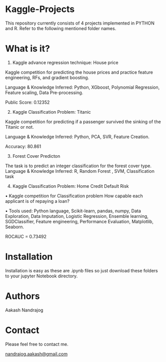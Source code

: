 # Kaggle-Projects


This repository currently consists of 4 projects implemented in PYTHON and R. Refer to the following mentioned folder names.

# What is it?

1. Kaggle advance regression technique: House price 

Kaggle competition for predicting the house prices and practice feature engineering, RFs, and gradient boosting.

Language & Knowledge Inferred: Python, XGboost, Polynomial Regression, Feature scaling, Data Pre-processing.

Public Score: 0.12352

2. Kaggle Classification Problem: Titanic

Kaggle competition for predicting if a passenger survived the sinking of the Titanic or not.

Language & Knowledge Inferred: Python, PCA, SVR, Feature Creation.

Accuracy: 80.861

3. Forest Cover Predicton

The task is to predict an integer classification for the forest cover type.
Language & Knowledge Inferred: R, Random Forest , SVM,  Classification task

4. Kaggle Classification Problem: Home Credit Default Risk

• Kaggle competition for Classification problem How capable each applicant is of repaying a loan?

• Tools used: Python language, Scikit-learn, pandas, numpy, Data Exploration, Data Imputation, Logistic Regression, Ensemble learning, SGDClassifier, Feature engineering, Performance Evaluation, Matplotlib, Seaborn.

ROCAUC = 0.73492


# Installation 
Installation is easy as these are .ipynb files so just download these folders to your jupyter Notebook directory.

# Authors
Aakash Nandrajog

# Contact
Please feel free to contact me.

nandrajog.aakash@gmail.com





